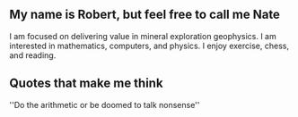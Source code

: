 My name is Robert, but feel free to call me Nate
-----------------------------------------------

I am focused on delivering value in mineral exploration geophysics.
I am interested in mathematics, computers, and physics.
I enjoy exercise, chess, and reading.

Quotes that make me think
-------------------------

''Do the arithmetic or be doomed to talk nonsense''
